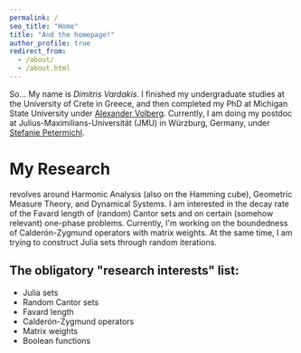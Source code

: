 ```yaml
---
permalink: /
seo_title: "Home"
title: "And the homepage!"
author_profile: true
redirect_from: 
  - /about/
  - /about.html
---
```


So... My name is *Dimitris Vardakis*. I finished my undergraduate studies at the University of Crete in Greece, and then completed my PhD at Michigan State University under [Alexander Volberg](https://www.researchgate.net/profile/Alexander-Volberg). Currently, I am doing my postdoc at Julius-Maximilians-Universität (JMU) in Würzburg, Germany, under [Stefanie Petermichl](https://www.mathematik.uni-wuerzburg.de/en/harmonicanalysis/team/petermichl-stefanie/).

My Research
======
revolves around Harmonic Analysis (also on the Hamming cube), Geometric Measure Theory, and Dynamical Systems. I am interested in the decay rate of the Favard length of (random) Cantor sets and on certain (somehow relevant) one-phase problems. Currently, I'm working on the boundedness of Calderón-Zygmund operators with matrix weights. At the same time, I am trying to construct Julia sets through random iterations.

The obligatory "research interests" list:
------
- Julia sets
- Random Cantor sets
- Favard length
- Calderón-Zygmund operators
- Matrix weights
- Boolean functions